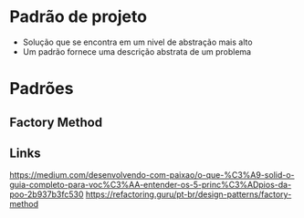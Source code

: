 # Padrão de projeto
- Solução que se encontra em um nivel de abstração mais alto
- Um padrão fornece uma descrição abstrata de um problema

# Padrões
## Factory Method

## Links
https://medium.com/desenvolvendo-com-paixao/o-que-%C3%A9-solid-o-guia-completo-para-voc%C3%AA-entender-os-5-princ%C3%ADpios-da-poo-2b937b3fc530
https://refactoring.guru/pt-br/design-patterns/factory-method